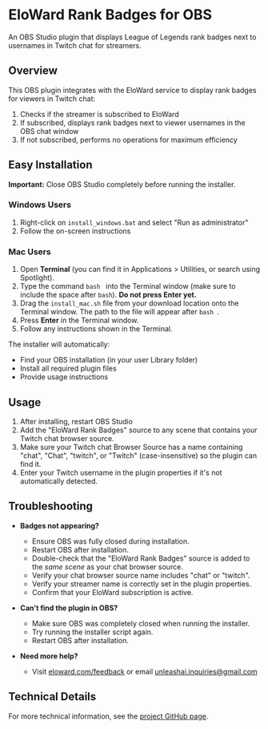 # EloWard Rank Badges for OBS

An OBS Studio plugin that displays League of Legends rank badges next to usernames in Twitch chat for streamers.

## Overview

This OBS plugin integrates with the EloWard service to display rank badges for viewers in Twitch chat:

1. Checks if the streamer is subscribed to EloWard
2. If subscribed, displays rank badges next to viewer usernames in the OBS chat window
3. If not subscribed, performs no operations for maximum efficiency

## Easy Installation

**Important:** Close OBS Studio completely before running the installer.

### Windows Users
1. Right-click on `install_windows.bat` and select "Run as administrator"
2. Follow the on-screen instructions

### Mac Users
1. Open **Terminal** (you can find it in Applications > Utilities, or search using Spotlight).
2. Type the command `bash ` into the Terminal window (make sure to include the space after `bash`). **Do not press Enter yet.**
3. Drag the `install_mac.sh` file from your download location onto the Terminal window. The path to the file will appear after `bash `.
4. Press **Enter** in the Terminal window.
5. Follow any instructions shown in the Terminal.

The installer will automatically:
- Find your OBS installation (in your user Library folder)
- Install all required plugin files
- Provide usage instructions

## Usage

1. After installing, restart OBS Studio
2. Add the "EloWard Rank Badges" source to any scene that contains your Twitch chat browser source.
3. Make sure your Twitch chat Browser Source has a name containing "chat", "Chat", "twitch", or "Twitch" (case-insensitive) so the plugin can find it.
4. Enter your Twitch username in the plugin properties if it's not automatically detected.

## Troubleshooting

- **Badges not appearing?**
  - Ensure OBS was fully closed during installation.
  - Restart OBS after installation.
  - Double-check that the "EloWard Rank Badges" source is added to the *same scene* as your chat browser source.
  - Verify your chat browser source name includes "chat" or "twitch".
  - Verify your streamer name is correctly set in the plugin properties.
  - Confirm that your EloWard subscription is active.

- **Can't find the plugin in OBS?**
  - Make sure OBS was completely closed when running the installer.
  - Try running the installer script again.
  - Restart OBS after installation.

- **Need more help?**
  - Visit [eloward.com/feedback](https://eloward.com/feedback) or email unleashai.inquiries@gmail.com

## Technical Details

For more technical information, see the [project GitHub page](https://github.com/yourusername/eloward-rank-badges). 